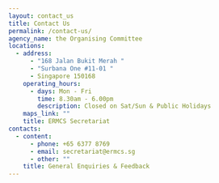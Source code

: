 ```yaml
---
layout: contact_us
title: Contact Us
permalink: /contact-us/
agency_name: the Organising Committee
locations:
  - address:
      - "168 Jalan Bukit Merah "
      - "Surbana One #11-01 "
      - Singapore 150168
    operating_hours:
      - days: Mon - Fri
        time: 8.30am - 6.00pm
        description: Closed on Sat/Sun & Public Holidays
    maps_link: ""
    title: ERMCS Secretariat
contacts:
  - content:
      - phone: +65 6377 8769
      - email: secretariat@ermcs.sg
      - other: ""
    title: General Enquiries & Feedback
---
```

